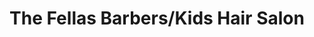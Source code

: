 ---
title: "The Fellas Barbers/Kids Hair Salon"
url: /chelmsford/the-fellas-barbers-kids-hair-salon/
shop: hairdresser
---